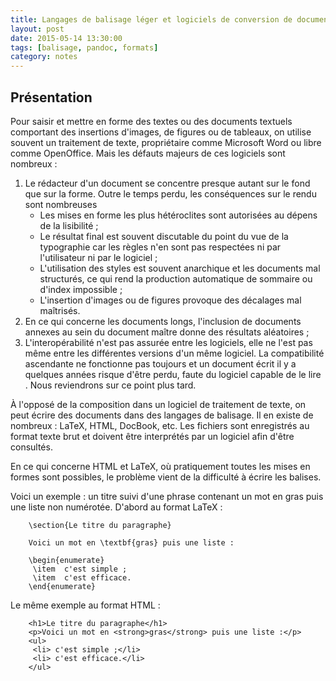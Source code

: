 ```yaml
---
title: Langages de balisage léger et logiciels de conversion de documents
layout: post
date: 2015-05-14 13:30:00
tags: [balisage, pandoc, formats]
category: notes
---
```


## Présentation

Pour saisir et mettre en forme des textes ou des documents textuels comportant
des insertions d'images, de figures ou de tableaux, on utilise souvent un
traitement de texte, propriétaire comme Microsoft Word ou libre comme
OpenOffice.  Mais les défauts majeurs de ces logiciels sont nombreux :

1. Le rédacteur d'un document se concentre presque autant sur le fond que
   sur la forme. Outre le temps perdu, les conséquences sur le rendu sont
   nombreuses
	* Les mises en forme les plus hétéroclites sont autorisées au dépens de
	  la lisibilité ;
	* Le résultat final est souvent discutable du point du vue de la
	  typographie car les règles n'en sont pas respectées ni par
	  l'utilisateur ni par le logiciel ;
	* L'utilisation des styles est souvent anarchique et les documents mal
	  structurés, ce qui rend la production automatique de sommaire ou
	  d'index impossible ;
	* L'insertion d'images ou de figures provoque des décalages mal
	  maîtrisés.
1. En ce qui concerne les documents longs, l'inclusion de documents annexes au
   sein du document maître donne des résultats aléatoires ;
1. L'interopérabilité n'est pas assurée entre les logiciels, elle ne l'est pas
   même entre les différentes versions d'un même logiciel. La compatibilité
   ascendante ne fonctionne pas toujours et un document écrit il y a quelques
   années risque d'être perdu, faute du logiciel capable de le lire . 
   Nous reviendrons sur ce point plus tard.


À l'opposé de la composition dans un logiciel de traitement de texte, on
peut écrire des documents dans des langages de balisage. Il en existe de
nombreux : LaTeX, HTML, DocBook, etc. Les fichiers sont enregistrés au format
texte brut et doivent être interprétés par un logiciel afin d'être consultés.

En ce qui concerne HTML et LaTeX, où pratiquement toutes les mises en formes
sont possibles, le problème vient de la difficulté à écrire les balises.

Voici un exemple : un titre suivi d'une phrase contenant un mot en gras puis une liste
non numérotée. D'abord au format LaTeX :


```
	\section{Le titre du paragraphe}
 
	Voici un mot en \textbf{gras} puis une liste :
 
	\begin{enumerate}
	 \item  c'est simple ;
	 \item  c'est efficace.
	\end{enumerate}
```

Le même exemple au format HTML :

```
	<h1>Le titre du paragraphe</h1>
	<p>Voici un mot en <strong>gras</strong> puis une liste :</p>
	<ul>
	 <li> c'est simple ;</li>
	 <li> c'est efficace.</li>
	</ul>
```

